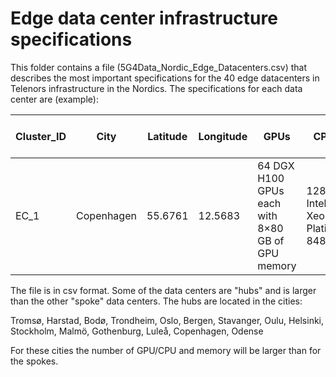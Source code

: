 # Edge data center infrastructure specifications
This folder contains a file (5G4Data_Nordic_Edge_Datacenters.csv) that describes the most important specifications for the 40 edge datacenters in Telenors infrastructure in the Nordics. The specifications for each data center are (example):

| Cluster_ID | City       | Latitude | Longitude | GPUs                                      | CPUs                            | Memory        | Access URL                                    | Major Source of Electricity | Cost of Compute |
|------------|-----------|----------|-----------|-------------------------------------------|---------------------------------|--------------|------------------------------------------------|-----------------------------|----------------|
| EC_1       | Copenhagen | 55.6761  | 12.5683   | 64 DGX H100 GPUs each with 8×80 GB of GPU memory | 128 × Intel Xeon Platinum 8480C | 128 TB DDR5 RAM | [Copenhagen Edge API](https://copenhagen.5g-edge-api.telenor.com) | Wind Power | TBD |


The file is in csv format. Some of the data centers are "hubs" and is larger than the other "spoke" data centers. The hubs are located in the cities:

Tromsø, Harstad, Bodø, Trondheim, Oslo, Bergen, Stavanger, Oulu, Helsinki, Stockholm, Malmö, Gothenburg, Luleå, Copenhagen, Odense

For these cities the number of GPU/CPU and memory will be larger than for the spokes.